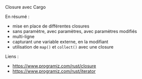 Closure avec Cargo

En résumé :
* mise en place de différentes closures
* sans paramètre, avec paramètres, avec paramètres modifiés
* multi-ligne
* capturant une variable externe, en la modifiant
* utilisation de `map()` et `collect()` avec une closure

Liens :
* https://www.programiz.com/rust/closure
* https://www.programiz.com/rust/iterator
